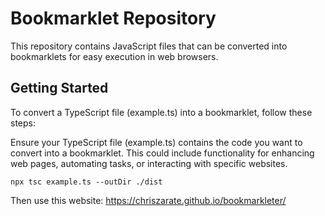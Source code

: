 # Bookmarklet Repository
This repository contains JavaScript files that can be converted into bookmarklets for easy execution in web browsers.

## Getting Started
To convert a TypeScript file (example.ts) into a bookmarklet, follow these steps:

Ensure your TypeScript file (example.ts) contains the code you want to convert into a bookmarklet. This could include functionality for enhancing web pages, automating tasks, or interacting with specific websites.

```
npx tsc example.ts --outDir ./dist
```

Then use this website: https://chriszarate.github.io/bookmarkleter/

